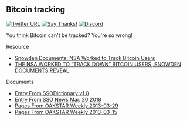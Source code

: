 ## Bitcoin tracking

[![Twitter URL](https://img.shields.io/twitter/url/https/twitter.com/fold_left.svg?style=social&label=Follow%20%40CHEF-KOCH)](https://twitter.com/FZeven)
[![Say Thanks!](https://img.shields.io/badge/Say%20Thanks-!-1EAEDB.svg)](https://saythanks.io/to/CHEF-KOCH)
[![Discord](https://discordapp.com/api/guilds/418256415874875402/widget.png)](https://discord.me/CHEF-KOCH)

You think Bitcoin can't be tracked? You're so wrong!


Resource
* [Snowden Documents: NSA Worked to Track Bitcoin Users](http://truthinmedia.com/snowden-nsa-tracked-bitcoin-users/)
* [THE NSA WORKED TO “TRACK DOWN” BITCOIN USERS, SNOWDEN DOCUMENTS REVEAL](https://theintercept.com/2018/03/20/the-nsa-worked-to-track-down-bitcoin-users-snowden-documents-reveal/)


Documents
* [Entry From SSODictionary v1.0](https://theintercept.com/document/2018/03/20/entry-from-ssodictionary-v1-0/)
* [Entry From SSO News Mar. 20 2018](https://theintercept.com/document/2018/03/20/entry-from-sso-news/)
* [Pages From OAKSTAR Weekly 2013-03-29](https://theintercept.com/document/2018/03/20/pages-from-oakstar-weekly-2013-03-29/)
* [Pages From OAKSTAR Weekly 2013-03-15](https://theintercept.com/document/2018/03/20/pages-from-oakstar-weekly-2013-03-15/)